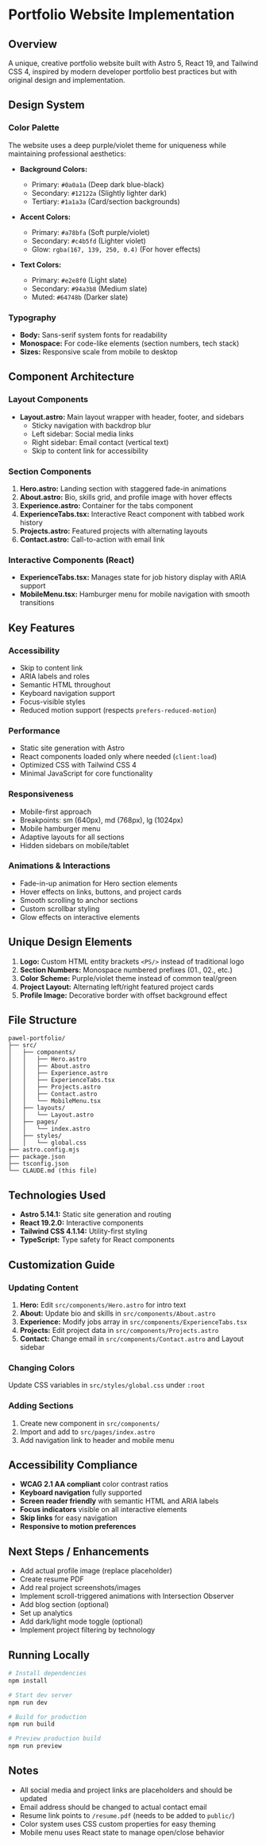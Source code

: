 # Portfolio Website Implementation

## Overview
A unique, creative portfolio website built with Astro 5, React 19, and Tailwind CSS 4, inspired by modern developer portfolio best practices but with original design and implementation.

## Design System

### Color Palette
The website uses a deep purple/violet theme for uniqueness while maintaining professional aesthetics:

- **Background Colors:**
  - Primary: `#0a0a1a` (Deep dark blue-black)
  - Secondary: `#12122a` (Slightly lighter dark)
  - Tertiary: `#1a1a3a` (Card/section backgrounds)

- **Accent Colors:**
  - Primary: `#a78bfa` (Soft purple/violet)
  - Secondary: `#c4b5fd` (Lighter violet)
  - Glow: `rgba(167, 139, 250, 0.4)` (For hover effects)

- **Text Colors:**
  - Primary: `#e2e8f0` (Light slate)
  - Secondary: `#94a3b8` (Medium slate)
  - Muted: `#64748b` (Darker slate)

### Typography
- **Body:** Sans-serif system fonts for readability
- **Monospace:** For code-like elements (section numbers, tech stack)
- **Sizes:** Responsive scale from mobile to desktop

## Component Architecture

### Layout Components
- **Layout.astro:** Main layout wrapper with header, footer, and sidebars
  - Sticky navigation with backdrop blur
  - Left sidebar: Social media links
  - Right sidebar: Email contact (vertical text)
  - Skip to content link for accessibility

### Section Components
1. **Hero.astro:** Landing section with staggered fade-in animations
2. **About.astro:** Bio, skills grid, and profile image with hover effects
3. **Experience.astro:** Container for the tabs component
4. **ExperienceTabs.tsx:** Interactive React component with tabbed work history
5. **Projects.astro:** Featured projects with alternating layouts
6. **Contact.astro:** Call-to-action with email link

### Interactive Components (React)
- **ExperienceTabs.tsx:** Manages state for job history display with ARIA support
- **MobileMenu.tsx:** Hamburger menu for mobile navigation with smooth transitions

## Key Features

### Accessibility
- Skip to content link
- ARIA labels and roles
- Semantic HTML throughout
- Keyboard navigation support
- Focus-visible styles
- Reduced motion support (respects `prefers-reduced-motion`)

### Performance
- Static site generation with Astro
- React components loaded only where needed (`client:load`)
- Optimized CSS with Tailwind CSS 4
- Minimal JavaScript for core functionality

### Responsiveness
- Mobile-first approach
- Breakpoints: sm (640px), md (768px), lg (1024px)
- Mobile hamburger menu
- Adaptive layouts for all sections
- Hidden sidebars on mobile/tablet

### Animations & Interactions
- Fade-in-up animation for Hero section elements
- Hover effects on links, buttons, and project cards
- Smooth scrolling to anchor sections
- Custom scrollbar styling
- Glow effects on interactive elements

## Unique Design Elements

1. **Logo:** Custom HTML entity brackets `<PS/>` instead of traditional logo
2. **Section Numbers:** Monospace numbered prefixes (01., 02., etc.)
3. **Color Scheme:** Purple/violet theme instead of common teal/green
4. **Project Layout:** Alternating left/right featured project cards
5. **Profile Image:** Decorative border with offset background effect

## File Structure
```
pawel-portfolio/
├── src/
│   ├── components/
│   │   ├── Hero.astro
│   │   ├── About.astro
│   │   ├── Experience.astro
│   │   ├── ExperienceTabs.tsx
│   │   ├── Projects.astro
│   │   ├── Contact.astro
│   │   └── MobileMenu.tsx
│   ├── layouts/
│   │   └── Layout.astro
│   ├── pages/
│   │   └── index.astro
│   ├── styles/
│   │   └── global.css
├── astro.config.mjs
├── package.json
├── tsconfig.json
└── CLAUDE.md (this file)
```

## Technologies Used
- **Astro 5.14.1:** Static site generation and routing
- **React 19.2.0:** Interactive components
- **Tailwind CSS 4.1.14:** Utility-first styling
- **TypeScript:** Type safety for React components

## Customization Guide

### Updating Content
1. **Hero:** Edit `src/components/Hero.astro` for intro text
2. **About:** Update bio and skills in `src/components/About.astro`
3. **Experience:** Modify jobs array in `src/components/ExperienceTabs.tsx`
4. **Projects:** Edit project data in `src/components/Projects.astro`
5. **Contact:** Change email in `src/components/Contact.astro` and Layout sidebar

### Changing Colors
Update CSS variables in `src/styles/global.css` under `:root`

### Adding Sections
1. Create new component in `src/components/`
2. Import and add to `src/pages/index.astro`
3. Add navigation link to header and mobile menu

## Accessibility Compliance
- **WCAG 2.1 AA compliant** color contrast ratios
- **Keyboard navigation** fully supported
- **Screen reader friendly** with semantic HTML and ARIA labels
- **Focus indicators** visible on all interactive elements
- **Skip links** for easy navigation
- **Responsive to motion preferences**

## Next Steps / Enhancements
- Add actual profile image (replace placeholder)
- Create resume PDF
- Add real project screenshots/images
- Implement scroll-triggered animations with Intersection Observer
- Add blog section (optional)
- Set up analytics
- Add dark/light mode toggle (optional)
- Implement project filtering by technology

## Running Locally
```bash
# Install dependencies
npm install

# Start dev server
npm run dev

# Build for production
npm run build

# Preview production build
npm run preview
```

## Notes
- All social media and project links are placeholders and should be updated
- Email address should be changed to actual contact email
- Resume link points to `/resume.pdf` (needs to be added to `public/`)
- Color system uses CSS custom properties for easy theming
- Mobile menu uses React state to manage open/close behavior
